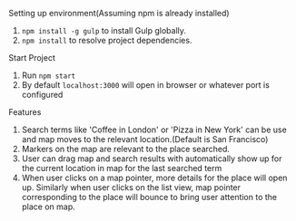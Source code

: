 
Setting up environment(Assuming npm is already installed)
  1. `npm install -g gulp` to install Gulp globally.
  2. `npm install` to resolve project dependencies.

Start Project
  1. Run `npm start`
  2. By default `localhost:3000` will open in browser or whatever port is configured

Features   
  1. Search terms like 'Coffee in London' or 'Pizza in New York' can be use and map moves to the relevant location.(Default is San Francisco)
  2. Markers on the map are relevant to the place searched.
  3. User can drag map and search results with automatically show up for the current location in map for the last searched term
  4. When user clicks on a map pointer, more details for the place will open up. Similarly when user clicks on the list view, map pointer corresponding to the place will bounce to bring user attention to the place on map.
